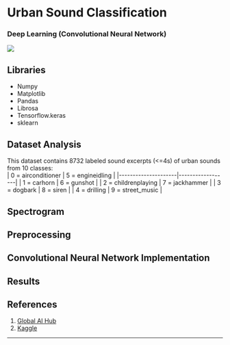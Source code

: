 # Urban Sound Classification
### Deep Learning (Convolutional Neural Network)

![](https://static.wikia.nocookie.net/bleach/images/1/16/Ep329UraharaProfileOption4.png/revision/latest/scale-to-width-down/1000?cb=20220325000742&path-prefix=en)

## Libraries
- Numpy 
- Matplotlib 
- Pandas 
- Librosa 
- Tensorflow.keras
- sklearn
## Dataset Analysis
This dataset contains 8732 labeled sound excerpts (<=4s) of urban sounds from 10 classes:  
| 0 = airconditioner  | 5 = engineidling |
|---------------------|------------------|
| 1 = carhorn         | 6 = gunshot      |
| 2 = childrenplaying | 7 = jackhammer   |
| 3 = dogbark         | 8 = siren        |
| 4 = drilling        | 9 = street_music |

## Spectrogram
## Preprocessing
## Convolutional Neural Network Implementation
## Results

## References
1. [Global AI Hub](https://globalaihub.com/courses/introduction-to-deep-learning/)
2. [Kaggle](https://www.kaggle.com/datasets/chrisfilo/urbansound8k)
---
